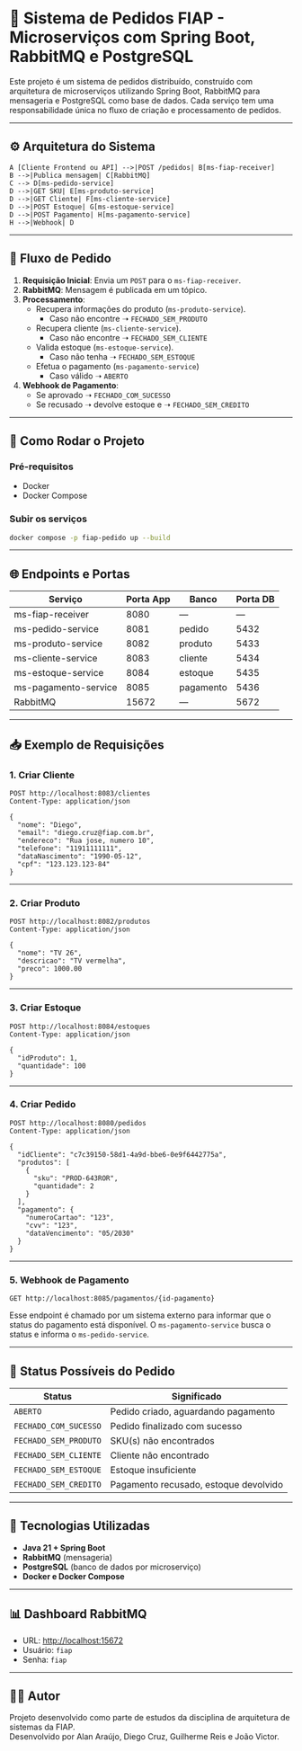# 🛒 Sistema de Pedidos FIAP - Microserviços com Spring Boot, RabbitMQ e PostgreSQL

Este projeto é um sistema de pedidos distribuído, construído com arquitetura de microserviços utilizando Spring Boot, RabbitMQ para mensageria e PostgreSQL como base de dados. Cada serviço tem uma responsabilidade única no fluxo de criação e processamento de pedidos.

---

## ⚙️ Arquitetura do Sistema


    A [Cliente Frontend ou API] -->|POST /pedidos| B[ms-fiap-receiver]
    B -->|Publica mensagem| C[RabbitMQ]
    C --> D[ms-pedido-service]
    D -->|GET SKU| E[ms-produto-service]
    D -->|GET Cliente| F[ms-cliente-service]
    D -->|POST Estoque| G[ms-estoque-service]
    D -->|POST Pagamento| H[ms-pagamento-service]
    H -->|Webhook| D


---

## 🧪 Fluxo de Pedido

1. **Requisição Inicial**: Envia um `POST` para o `ms-fiap-receiver`.
2. **RabbitMQ**: Mensagem é publicada em um tópico.
3. **Processamento**:
   - Recupera informações do produto (`ms-produto-service`).
     - Caso não encontre ➝ `FECHADO_SEM_PRODUTO`
   - Recupera cliente (`ms-cliente-service`).
     - Caso não encontre ➝ `FECHADO_SEM_CLIENTE`
   - Valida estoque (`ms-estoque-service`).
     - Caso não tenha ➝ `FECHADO_SEM_ESTOQUE`
   - Efetua o pagamento (`ms-pagamento-service`)
     - Caso válido ➝ `ABERTO`
4. **Webhook de Pagamento**:
   - Se aprovado ➝ `FECHADO_COM_SUCESSO`
   - Se recusado ➝ devolve estoque e ➝ `FECHADO_SEM_CREDITO`

---

## 🚀 Como Rodar o Projeto

### Pré-requisitos

- Docker
- Docker Compose

### Subir os serviços

```bash
docker compose -p fiap-pedido up --build
```

---

## 🌐 Endpoints e Portas

| Serviço                | Porta App | Banco            | Porta DB |
|------------------------|-----------|------------------|----------|
| ms-fiap-receiver       | 8080      | —                | —        |
| ms-pedido-service      | 8081      | pedido           | 5432     |
| ms-produto-service     | 8082      | produto          | 5433     |
| ms-cliente-service     | 8083      | cliente          | 5434     |
| ms-estoque-service     | 8084      | estoque          | 5435     |
| ms-pagamento-service   | 8085      | pagamento        | 5436     |
| RabbitMQ               | 15672     | —                | 5672     |

---

## 📥 Exemplo de Requisições

### 1. Criar Cliente

```http
POST http://localhost:8083/clientes
Content-Type: application/json

{
  "nome": "Diego",
  "email": "diego.cruz@fiap.com.br",
  "endereco": "Rua jose, numero 10",
  "telefone": "11911111111",
  "dataNascimento": "1990-05-12",
  "cpf": "123.123.123-84"
}
```

---

### 2. Criar Produto

```http
POST http://localhost:8082/produtos
Content-Type: application/json

{
  "nome": "TV 26",
  "descricao": "TV vermelha",
  "preco": 1000.00
}
```

---

### 3. Criar Estoque

```http
POST http://localhost:8084/estoques
Content-Type: application/json

{
  "idProduto": 1,
  "quantidade": 100
}
```

---

### 4. Criar Pedido

```http
POST http://localhost:8080/pedidos
Content-Type: application/json

{
  "idCliente": "c7c39150-58d1-4a9d-bbe6-0e9f6442775a",
  "produtos": [
    {
      "sku": "PROD-643ROR",
      "quantidade": 2
    }
  ],
  "pagamento": {
    "numeroCartao": "123",
    "cvv": "123",
    "dataVencimento": "05/2030"
  }
}
```

---

### 5. Webhook de Pagamento

```http
GET http://localhost:8085/pagamentos/{id-pagamento}
```

Esse endpoint é chamado por um sistema externo para informar que o status do pagamento está disponível. O `ms-pagamento-service` busca o status e informa o `ms-pedido-service`.

---

## 📌 Status Possíveis do Pedido

| Status                  | Significado                                          |
|-------------------------|------------------------------------------------------|
| `ABERTO`                | Pedido criado, aguardando pagamento                 |
| `FECHADO_COM_SUCESSO`   | Pedido finalizado com sucesso                       |
| `FECHADO_SEM_PRODUTO`   | SKU(s) não encontrados                              |
| `FECHADO_SEM_CLIENTE`   | Cliente não encontrado                              |
| `FECHADO_SEM_ESTOQUE`   | Estoque insuficiente                                |
| `FECHADO_SEM_CREDITO`   | Pagamento recusado, estoque devolvido               |

---

## 🧰 Tecnologias Utilizadas

- **Java 21 + Spring Boot**
- **RabbitMQ** (mensageria)
- **PostgreSQL** (banco de dados por microserviço)
- **Docker e Docker Compose**

---

## 📊 Dashboard RabbitMQ

- URL: [http://localhost:15672](http://localhost:15672)
- Usuário: `fiap`
- Senha: `fiap`

---

## 👨‍💻 Autor

Projeto desenvolvido como parte de estudos da disciplina de arquitetura de sistemas da FIAP.  
Desenvolvido por Alan Araújo, Diego Cruz, Guilherme Reis e João Victor.

